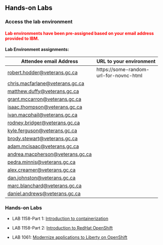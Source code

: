 
<h2 style="color:black"> Hands-on Labs</h2>


### Access the lab environment

<h4 style="color:red"> Lab environments have been pre-assigned based on your email address provided to IBM. </h4>
 

  **Lab Environment assignments:**  
  
  Attendee email Address | URL to your environment 
  --------------|----------
  robert.hodder@veterans.gc.ca | https://some-random-url-for-novnc-html
  chris.macfarlane@veterans.gc.ca | 
  matthew.duffy@veterans.gc.ca | 
  grant.mccarron@veterans.gc.ca | 
  isaac.thompson@veterans.gc.ca | 
  ivan.macphail@veterans.gc.ca | 
  rodney.bridger@veterans.gc.ca | 
  kyle.ferguson@veterans.gc.ca | 
  brody.stewart@veterans.gc.ca | 
  adam.mcisaac@veterans.gc.ca | 
  andrea.macpherson@veterans.gc.ca | 
  pedra.minnis@veterans.gc.ca | 
  alex.creamer@veterans.gc.ca | 
  dan.johnston@veterans.gc.ca | 
  marc.blanchard@veterans.gc.ca | 
  daniel.andrews@veterans.gc.ca | 

  
 

### Hands-on Labs

  - LAB 1158-Part 1: [Introduction to containerization](https://github.com/IBMTechSales/klp-workshop-labs/tree/master/1158-Docker-Containers%2BOpenShift/1158-Part1-IntroContainer)
  
  - LAB 1158-Part 2: [Introduction to RedHat OpenShift](https://github.com/IBMTechSales/klp-workshop-labs/tree/master/1158-Docker-Containers%2BOpenShift/1158-Part2-IntroOpenshift)
  
  - LAB 1061: [Modernize applications to Liberty on OpenShift](https://github.com/IBMTechSales/klp-workshop-labs/tree/master/1161-RuntimeModernization)



  
  
  
  
  
  
  
  